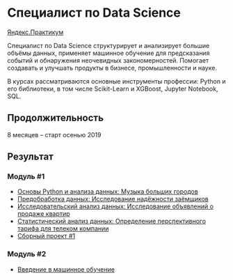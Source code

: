 # Специалист по Data Science

[Яндекс.Практикум](https://praktikum.yandex.ru/data-scientist/)

Специалист по Data Science структурирует и анализирует большие объёмы данных,
применяет машинное обучение для предсказания событий и обнаружения неочевидных закономерностей.
Помогает создавать и улучшать продукты в бизнесе, промышленности и науке.

В курсах рассматриваются основные инструменты профессии: Python и его библиотеки, в том числе
Scikit-Learn и XGBoost, Jupyter Notebook, SQL.

## Продолжительность

8 месяцев – старт осенью 2019

## Результат

### Модуль #1

* [Основы Python и анализа данных: Музыка больших городов](sprint1/)
* [Предобработка данных: Исследование надёжности заёмщиков](sprint2/)
* [Исследовательский анализ данных: Исследование объявлений о продаже квартир](sprint3/)
* [Статистический анализ данных: Определение перспективного тарифа для телеком компании](sprint4/)
* [Сборный проект #1](sprint5/)

### Модуль #2

* [Введение в машинное обучение](sprint6/)
